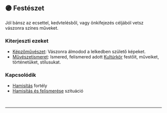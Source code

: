 ## 🟣 Festészet

Jól bánsz az ecsettel, kedvtelésből, vagy önkifejezés céljából vetsz vászonra színes műveket.

### Kiterjeszti ezeket

- [Képzőművészet](../kepzettsegek.szekunder/kepzomuveszet.md): Vászonra álmodod a lelkedben születő képeket.
- [Művészetismeret](../kepzettsegek.szekunder/muveszetismeret.md): Ismered, felismered adott [Kultúrkör](../fortelyok.kiemelt/kulturkor.md) festőit, műveiket, történetüket, stílusukat.

### Kapcsolódik

- [Hamisítás](../fortelyok.altalanos/hamisitas.md) fortély
- [Hamisítás és felismerése](../szituaciok/hamisitas_es_felismerese.md) szituáció

<br />

---
